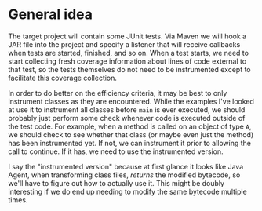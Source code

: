 # General idea

The target project will contain some JUnit tests. Via Maven we will hook a JAR file into the project and specify a listener that will receive callbacks when tests are started, finished, and so on. When a test starts, we need to start collecting fresh coverage information about lines of code external to that test, so the tests themselves do not need to be instrumented except to facilitate this coverage collection.

In order to do better on the efficiency criteria, it may be best to only instrument classes as they are encountered. While the examples I've looked at use it to instrument all classes before `main` is ever executed, we should probably just perform some check whenever code is executed outside of the test code. For example, when a method is called on an object of type `A`, we should check to see whether that class (or maybe even just the method) has been instrumented yet. If not, we can instrument it prior to allowing the call to continue. If it has, we need to use the instrumented version.

I say the "instrumented version" because at first glance it looks like Java Agent, when transforming class files, *returns* the modified bytecode, so we'll have to figure out how to actually use it. This might be doubly interesting if we do end up needing to modify the same bytecode multiple times.

